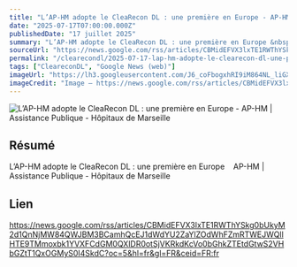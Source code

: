 ```yaml
---
title: "L’AP-HM adopte le CleaRecon DL : une première en Europe - AP-HM | Assistance Publique - Hôpitaux de Marseille"
date: "2025-07-17T07:00:00.000Z"
publishedDate: "17 juillet 2025"
summary: "L’AP-HM adopte le CleaRecon DL : une première en Europe &nbsp;&nbsp; AP-HM | Assistance Publique - Hôpitaux de Marseille"
sourceUrl: "https://news.google.com/rss/articles/CBMidEFVX3lxTE1RWThYSkg0bUkyM2d1QnNjMW84QWJBM3BCamhQcEJ1dWdYU2ZaYlZOdWhFZmRTWEJWQllHTE9TMmoxbk1YVXFCdGM0QXlDR0otSjVKRkdKcVo0bGhkZTEtdGtwS2VHbGZtT1QxOGMyS0I4SkdC?oc=5&hl=fr&gl=FR&ceid=FR:fr"
permalink: "/clearecondl/2025-07-17-lap-hm-adopte-le-clearecon-dl-une-premiere-en-europe-ap-hm-or-assistance-publiqu"
tags: ["CleareconDL", "Google News (web)"]
imageUrl: "https://lh3.googleusercontent.com/J6_coFbogxhRI9iM864NL_liGXvsQp2AupsKei7z0cNNfDvGUmWUy20nuUhkREQyrpY4bEeIBuc=s0-w300"
imageCredit: "Image — https://news.google.com/rss/articles/CBMidEFVX3lxTE1RWThYSkg0bUkyM2d1QnNjMW84QWJBM3BCamhQcEJ1dWdYU2ZaYlZOdWhFZmRTWEJWQllHTE9TMmoxbk1YVXFCdGM0QXlDR0otSjVKRkdKcVo0bGhkZTEtdGtwS2VHbGZtT1QxOGMyS0I4SkdC?oc=5&hl=fr&gl=FR&ceid=FR:fr"
---
```


![L’AP-HM adopte le CleaRecon DL : une première en Europe - AP-HM | Assistance Publique - Hôpitaux de Marseille](https://lh3.googleusercontent.com/J6_coFbogxhRI9iM864NL_liGXvsQp2AupsKei7z0cNNfDvGUmWUy20nuUhkREQyrpY4bEeIBuc=s0-w300)

## Résumé

L’AP-HM adopte le CleaRecon DL : une première en Europe &nbsp;&nbsp; AP-HM | Assistance Publique - Hôpitaux de Marseille

## Lien

https://news.google.com/rss/articles/CBMidEFVX3lxTE1RWThYSkg0bUkyM2d1QnNjMW84QWJBM3BCamhQcEJ1dWdYU2ZaYlZOdWhFZmRTWEJWQllHTE9TMmoxbk1YVXFCdGM0QXlDR0otSjVKRkdKcVo0bGhkZTEtdGtwS2VHbGZtT1QxOGMyS0I4SkdC?oc=5&hl=fr&gl=FR&ceid=FR:fr

